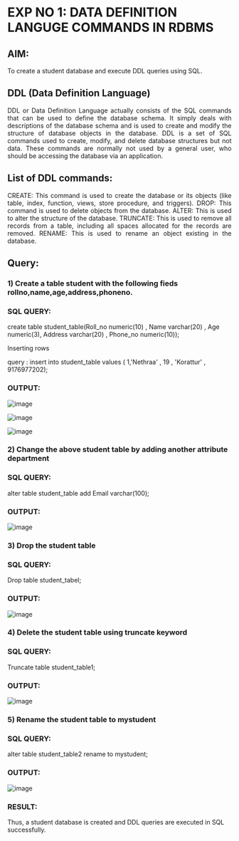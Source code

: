 # EXP NO 1: DATA DEFINITION LANGUGE COMMANDS IN RDBMS

## AIM:
To create a student database and execute DDL queries using SQL.


## DDL (Data Definition Language)
<div align="justify">
DDL or Data Definition Language actually consists of the SQL commands that can be used to define the database schema. It simply deals with descriptions of the database schema and is used to create and modify the structure of database objects in the database. DDL is a set of SQL commands used to create, modify, and delete database structures but not data. These commands are normally not used by a general user, who should be accessing the database via an application.
</div>
 
## List of DDL commands: 
<div align="justify">
CREATE: This command is used to create the database or its objects (like table, index, function, views, store procedure, and triggers).
DROP: This command is used to delete objects from the database.
ALTER: This is used to alter the structure of the database.
TRUNCATE: This is used to remove all records from a table, including all spaces allocated for the records are removed.
RENAME: This is used to rename an object existing in the database.
</div>

## Query:
### 1) Create a table student with the following fieds rollno,name,age,address,phoneno.

### SQL QUERY: 
create table student_table(Roll_no numeric(10) , Name varchar(20) , Age numeric(3), Address varchar(20) , Phone_no numeric(10));

Inserting rows 

query : insert into student_table values ( 1,'Nethraa' , 19 , 'Korattur' , 9176977202);

### OUTPUT:
![image](https://github.com/KothaiKumar/G2_DBMS/assets/121215739/7b63cb2e-de07-4117-95db-b1524892b19b)

![image](https://github.com/Nethraa24/G2_DBMS/assets/121215786/18c59065-16cd-4a0d-9ee1-bb6b0d1789c4)

![image](https://github.com/Nethraa24/G2_DBMS/assets/121215786/b671b976-2386-4b92-b331-cbbe99dcbf43)

### 2) Change the above student table by adding another attribute department

### SQL QUERY: 
alter table student_table 
add Email varchar(100);

### OUTPUT:
![image](https://github.com/KothaiKumar/G2_DBMS/assets/121215739/972f6cf4-62bb-491f-b159-8e1680cb882f)


### 3) Drop the student table
 
### SQL QUERY: 
Drop table student_tabel;

### OUTPUT:
![image](https://github.com/KothaiKumar/G2_DBMS/assets/121215739/078d4170-b7a9-45fa-874b-c950f8dea9ec)


### 4) Delete the student table using truncate keyword

### SQL QUERY: 
Truncate table student_table1;

### OUTPUT:
![image](https://github.com/Nethraa24/G2_DBMS/assets/121215786/d1640a18-5734-4d97-b6e6-9e82bc1e99c8)


### 5) Rename the student table to mystudent

### SQL QUERY: 
alter table student_table2
rename to mystudent;

### OUTPUT:
![image](https://github.com/Nethraa24/G2_DBMS/assets/121215786/4385d082-3a67-4dd1-9cb3-550cf67a2bf6)

### RESULT:
Thus, a student database is created and DDL queries are executed in SQL successfully.
